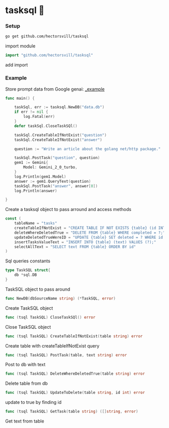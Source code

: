 # tasksql 🫠 

### Setup
```bash
go get github.com/hectorsvill/tasksql
```
import module

```go
import "github.com/hectorsvill/tasksql"
```
add import
 
### Example 
Store prompt data from Google genai: [_example](https://github.com/hectorsvill/tasksql/tree/main/_example)
```go
func main() {

	taskSql, err := tasksql.NewDB("data.db")
	if err != nil {
		log.Fatal(err)
	}
	defer taskSql.CloseTaskSQl()

	taskSql.CreateTableIfNotExist("question")
	taskSql.CreateTableIfNotExist("answer")

	question := "Write an article about the golang net/http package."

	taskSql.PostTask("question", question)
	gem1 := Gemini{
		Model: Gemini_2_0_turbo,
	}
	log.Println(gem1.Model)
	answer := gem1.QueryText(question)
	taskSql.PostTask("answer", answer[0])
	log.Println(answer)

}
```
Create a tasksql object to pass arround and access methods 

```go
const (
	tableName = "tasks"
	createTableIfNotExist = "CREATE TABLE IF NOT EXISTS {table} (id INTEGER PRIMARY KEY AUTOINCREMENT, text TEXT NOT NULL, deleted BOOLEAN DEFAULT FALSE);"
	deleteWhereDeletedTrue = "DELETE FROM {table} WHERE completed = ?;"
	updateDeletedTrueWereID = "UPDATE {table} SET deleted = ? WHERE id = ?;"
	insertTasksValueText = "INSERT INTO {table} (text) VALUES (?);"
	selectAllText = "SELECT text FROM {table} ORDER BY id"
)

```
Sql queries constants

```go
type TaskSQL struct{
	db *sql.DB
}

```
TaskSQL object to pass around

```go
func NewDB(dbSourceName string) (*TaskSQL, error)
```
Create TaskSQL object

```go
func (tsql TaskSQL) CloseTaskSQl() error
```
Close TaskSQL object

```go 
func (tsql TaskSQL) CreateTableIfNotExist(table string) error 
```
Create table with createTableIfNotExist query

```go
func (tsql TaskSQL) PostTask(table, text string) error
```
Post to db with text

```go
func (tsql TaskSQL) DeleteWhereDeletedTrue(table string) error
```
Delete table from db

```go
func (tsql TaskSQL) UpdateToDelete(table string, id int) error 
```
update to true by finding id

```go
func (tsql TaskSQL) GetTask(table string) ([]string, error)
```
Get text from table
